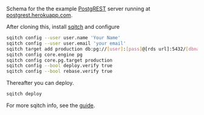 Schema for the the example
[PostgREST](https://github.com/begriffs/postgrest) server running at
[postgrest.herokuapp.com](https://postgrest.herokuapp.com).

After cloning this, install [sqitch](http://sqitch.org/) and configure

```bash
sqitch config --user user.name 'Your Name'
sqitch config --user user.email 'your email'
sqitch target add production db:pg://[user]:[pass]@[rds url]:5432/[dbname]
sqitch config core.engine pg
sqitch config core.pg.target production
sqitch config --bool deploy.verify true
sqitch config --bool rebase.verify true
```

Thereafter you can deploy.

```bash
sqitch deploy
```

For more sqitch info, see the
[guide](https://github.com/theory/sqitch/blob/master/lib/sqitchtutorial.pod).
